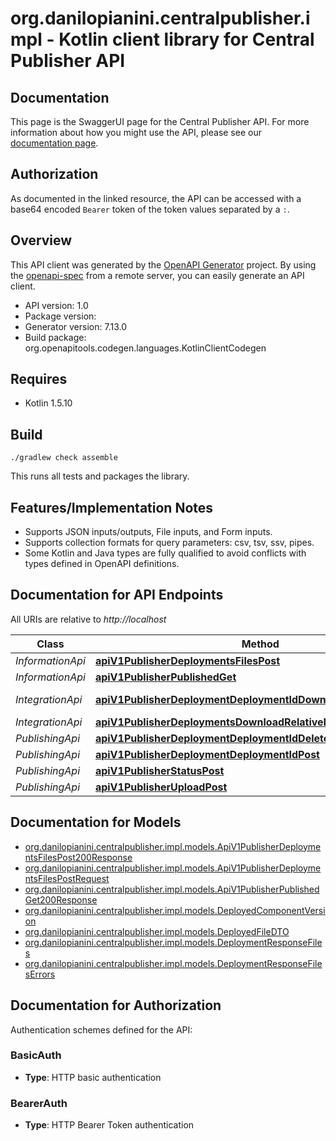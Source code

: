 # org.danilopianini.centralpublisher.impl - Kotlin client library for Central Publisher API

## Documentation

This page is the SwaggerUI page for the Central Publisher API. For more information about how you might use the API, please see our [documentation page](https://central.sonatype.org/publish/publish-portal-api/).

 ## Authorization

As documented in the linked resource, the API can be accessed with a base64 encoded `Bearer` token of the token values separated by a `:`.


## Overview
This API client was generated by the [OpenAPI Generator](https://openapi-generator.tech) project.  By using the [openapi-spec](https://github.com/OAI/OpenAPI-Specification) from a remote server, you can easily generate an API client.

- API version: 1.0
- Package version: 
- Generator version: 7.13.0
- Build package: org.openapitools.codegen.languages.KotlinClientCodegen

## Requires

* Kotlin 1.5.10

## Build

```
./gradlew check assemble
```

This runs all tests and packages the library.

## Features/Implementation Notes

* Supports JSON inputs/outputs, File inputs, and Form inputs.
* Supports collection formats for query parameters: csv, tsv, ssv, pipes.
* Some Kotlin and Java types are fully qualified to avoid conflicts with types defined in OpenAPI definitions.


<a id="documentation-for-api-endpoints"></a>
## Documentation for API Endpoints

All URIs are relative to *http://localhost*

| Class | Method | HTTP request | Description |
| ------------ | ------------- | ------------- | ------------- |
| *InformationApi* | [**apiV1PublisherDeploymentsFilesPost**](docs/InformationApi.md#apiv1publisherdeploymentsfilespost) | **POST** /api/v1/publisher/deployments/files |  |
| *InformationApi* | [**apiV1PublisherPublishedGet**](docs/InformationApi.md#apiv1publisherpublishedget) | **GET** /api/v1/publisher/published |  |
| *IntegrationApi* | [**apiV1PublisherDeploymentDeploymentIdDownloadRelativePathGet**](docs/IntegrationApi.md#apiv1publisherdeploymentdeploymentiddownloadrelativepathget) | **GET** /api/v1/publisher/deployment/{deploymentId}/download/{relativePath} |  |
| *IntegrationApi* | [**apiV1PublisherDeploymentsDownloadRelativePathGet**](docs/IntegrationApi.md#apiv1publisherdeploymentsdownloadrelativepathget) | **GET** /api/v1/publisher/deployments/download/{relativePath} |  |
| *PublishingApi* | [**apiV1PublisherDeploymentDeploymentIdDelete**](docs/PublishingApi.md#apiv1publisherdeploymentdeploymentiddelete) | **DELETE** /api/v1/publisher/deployment/{deploymentId} |  |
| *PublishingApi* | [**apiV1PublisherDeploymentDeploymentIdPost**](docs/PublishingApi.md#apiv1publisherdeploymentdeploymentidpost) | **POST** /api/v1/publisher/deployment/{deploymentId} |  |
| *PublishingApi* | [**apiV1PublisherStatusPost**](docs/PublishingApi.md#apiv1publisherstatuspost) | **POST** /api/v1/publisher/status |  |
| *PublishingApi* | [**apiV1PublisherUploadPost**](docs/PublishingApi.md#apiv1publisheruploadpost) | **POST** /api/v1/publisher/upload |  |


<a id="documentation-for-models"></a>
## Documentation for Models

 - [org.danilopianini.centralpublisher.impl.models.ApiV1PublisherDeploymentsFilesPost200Response](docs/ApiV1PublisherDeploymentsFilesPost200Response.md)
 - [org.danilopianini.centralpublisher.impl.models.ApiV1PublisherDeploymentsFilesPostRequest](docs/ApiV1PublisherDeploymentsFilesPostRequest.md)
 - [org.danilopianini.centralpublisher.impl.models.ApiV1PublisherPublishedGet200Response](docs/ApiV1PublisherPublishedGet200Response.md)
 - [org.danilopianini.centralpublisher.impl.models.DeployedComponentVersion](docs/DeployedComponentVersion.md)
 - [org.danilopianini.centralpublisher.impl.models.DeployedFileDTO](docs/DeployedFileDTO.md)
 - [org.danilopianini.centralpublisher.impl.models.DeploymentResponseFiles](docs/DeploymentResponseFiles.md)
 - [org.danilopianini.centralpublisher.impl.models.DeploymentResponseFilesErrors](docs/DeploymentResponseFilesErrors.md)


<a id="documentation-for-authorization"></a>
## Documentation for Authorization


Authentication schemes defined for the API:
<a id="BasicAuth"></a>
### BasicAuth

- **Type**: HTTP basic authentication

<a id="BearerAuth"></a>
### BearerAuth

- **Type**: HTTP Bearer Token authentication

